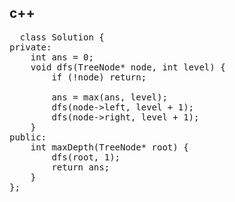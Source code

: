 ## c++
<pre>
  class Solution {
private:
    int ans = 0;
    void dfs(TreeNode* node, int level) {
        if (!node) return;

        ans = max(ans, level);
        dfs(node->left, level + 1);
        dfs(node->right, level + 1);
    }
public:
    int maxDepth(TreeNode* root) {
        dfs(root, 1);
        return ans;
    }
};
</pre>

